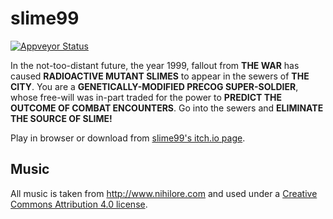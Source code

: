 # slime99

[![Appveyor Status](https://ci.appveyor.com/api/projects/status/gitlab/stevebob/slime99?branch=master&svg=true)](https://ci.appveyor.com/project/stevebob/slime99)

In the not-too-distant future, the year 1999, fallout from **THE WAR** has caused
**RADIOACTIVE MUTANT SLIMES** to appear in the sewers of **THE CITY**. You are a
**GENETICALLY-MODIFIED PRECOG SUPER-SOLDIER**, whose free-will was in-part traded
for the power to **PREDICT THE OUTCOME OF COMBAT ENCOUNTERS**. Go into the sewers
and **ELIMINATE THE SOURCE OF SLIME!**

Play in browser or download from [slime99's itch.io page](https://gridbugs.itch.io/slime99).

## Music

All music is taken from http://www.nihilore.com and used under a
[Creative Commons Attribution 4.0 license](https://creativecommons.org/licenses/by/4.0/legalcode).
